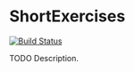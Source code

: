 # ShortExercises

[![Build Status](https://travis-ci.org/githubuser/ShortExercises.png)](https://travis-ci.org/githubuser/ShortExercises)

TODO Description.
